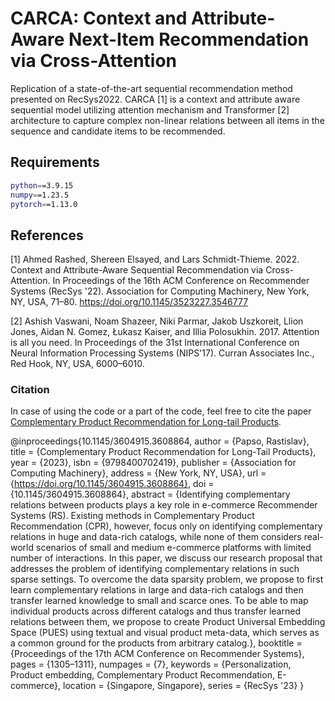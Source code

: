 # CARCA: Context and Attribute-Aware Next-Item Recommendation via Cross-Attention

Replication of a state-of-the-art sequential recommendation method presented on RecSys2022. CARCA [1] is a context and attribute aware sequential model utilizing attention mechanism and Transformer [2] architecture to capture complex non-linear relations between all items in the sequence and candidate items to be recommended.

## Requirements

```bash
python==3.9.15
numpy==1.23.5
pytorch==1.13.0
```

## References

[1] Ahmed Rashed, Shereen Elsayed, and Lars Schmidt-Thieme. 2022. Context and Attribute-Aware Sequential Recommendation via Cross-Attention. In Proceedings of the 16th ACM Conference on Recommender Systems (RecSys '22). Association for Computing Machinery, New York, NY, USA, 71–80. https://doi.org/10.1145/3523227.3546777

[2] Ashish Vaswani, Noam Shazeer, Niki Parmar, Jakob Uszkoreit, Llion Jones, Aidan N. Gomez, Łukasz Kaiser, and Illia Polosukhin. 2017. Attention is all you need. In Proceedings of the 31st International Conference on Neural Information Processing Systems (NIPS'17). Curran Associates Inc., Red Hook, NY, USA, 6000–6010.

### Citation
In case of using the code or a part of the code, feel free to cite the paper [Complementary Product Recommendation for Long-tail Products](https://dl.acm.org/doi/10.1145/3604915.3608864).

@inproceedings{10.1145/3604915.3608864,
author = {Papso, Rastislav},
title = {Complementary Product Recommendation for Long-Tail Products},
year = {2023},
isbn = {9798400702419},
publisher = {Association for Computing Machinery},
address = {New York, NY, USA},
url = {https://doi.org/10.1145/3604915.3608864},
doi = {10.1145/3604915.3608864},
abstract = {Identifying complementary relations between products plays a key role in e-commerce Recommender Systems (RS). Existing methods in Complementary Product Recommendation (CPR), however, focus only on identifying complementary relations in huge and data-rich catalogs, while none of them considers real-world scenarios of small and medium e-commerce platforms with limited number of interactions. In this paper, we discuss our research proposal that addresses the problem of identifying complementary relations in such sparse settings. To overcome the data sparsity problem, we propose to first learn complementary relations in large and data-rich catalogs and then transfer learned knowledge to small and scarce ones. To be able to map individual products across different catalogs and thus transfer learned relations between them, we propose to create Product Universal Embedding Space (PUES) using textual and visual product meta-data, which serves as a common ground for the products from arbitrary catalog.},
booktitle = {Proceedings of the 17th ACM Conference on Recommender Systems},
pages = {1305–1311},
numpages = {7},
keywords = {Personalization, Product embedding, Complementary Product Recommendation, E-commerce},
location = {Singapore, Singapore},
series = {RecSys '23}
}
